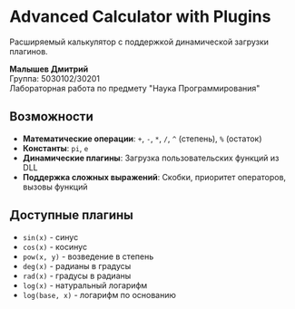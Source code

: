# Advanced Calculator with Plugins

Расширяемый калькулятор с поддержкой динамической загрузки плагинов.

**Малышев Дмитрий**  
Группа: 5030102/30201  
Лабораторная работа по предмету "Наука Программирования"

## Возможности

- **Математические операции**: `+`, `-`, `*`, `/`, `^` (степень), `%` (остаток)
- **Константы**: `pi`, `e`
- **Динамические плагины**: Загрузка пользовательских функций из DLL
- **Поддержка сложных выражений**: Скобки, приоритет операторов, вызовы функций

## Доступные плагины

- `sin(x)` - синус
- `cos(x)` - косинус  
- `pow(x, y)` - возведение в степень
- `deg(x)` - радианы в градусы
- `rad(x)` - градусы в радианы
- `log(x)` - натуральный логарифм
- `log(base, x)` - логарифм по основанию

